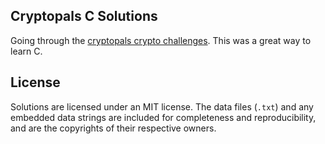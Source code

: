 ## Cryptopals C Solutions

Going through the [cryptopals crypto challenges](https://cryptopals.com/). This was a great way to learn C.

## License
Solutions are licensed under an MIT license. The data files (`.txt`) and any embedded data strings are included for completeness and reproducibility, and are the copyrights of their respective owners.
